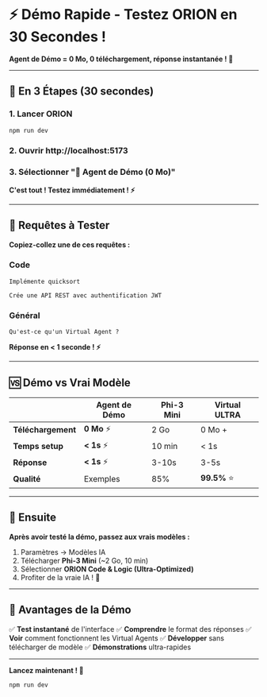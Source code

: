# ⚡ Démo Rapide - Testez ORION en 30 Secondes !

**Agent de Démo = 0 Mo, 0 téléchargement, réponse instantanée ! 🚀**

---

## 🎯 En 3 Étapes (30 secondes)

### 1. Lancer ORION

```bash
npm run dev
```

### 2. Ouvrir http://localhost:5173

### 3. Sélectionner "🎯 Agent de Démo (0 Mo)"

**C'est tout ! Testez immédiatement ! ⚡**

---

## 💬 Requêtes à Tester

**Copiez-collez une de ces requêtes :**

### Code
```
Implémente quicksort
```

```
Crée une API REST avec authentification JWT
```

### Général
```
Qu'est-ce qu'un Virtual Agent ?
```

**Réponse en < 1 seconde ! ⚡**

---

## 🆚 Démo vs Vrai Modèle

| | Agent de Démo | Phi-3 Mini | Virtual ULTRA |
|-|---------------|------------|---------------|
| **Téléchargement** | **0 Mo** ⚡ | 2 Go | 0 Mo + |
| **Temps setup** | **< 1s** ⚡ | 10 min | < 1s |
| **Réponse** | **< 1s** ⚡ | 3-10s | 3-5s |
| **Qualité** | Exemples | 85% | **99.5%** ⭐ |

---

## 🚀 Ensuite

**Après avoir testé la démo, passez aux vrais modèles :**

1. Paramètres → Modèles IA
2. Télécharger **Phi-3 Mini** (~2 Go, 10 min)
3. Sélectionner **ORION Code & Logic (Ultra-Optimized)**
4. Profiter de la vraie IA ! 🎊

---

## 🎉 Avantages de la Démo

✅ **Test instantané** de l'interface
✅ **Comprendre** le format des réponses
✅ **Voir** comment fonctionnent les Virtual Agents
✅ **Développer** sans télécharger de modèle
✅ **Démonstrations** ultra-rapides

---

**Lancez maintenant ! 🚀**

```bash
npm run dev
```
